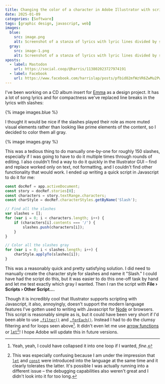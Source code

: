 ```yaml
---
title: Changing the color of a character in Adobe Illustrator with scripting
date: 2025-01-09
categories: [Software]
tags: [graphic design, javascript, web]
images:
  blue:
    src: image.png
    alt: Screenshot of a stanza of lyrics with lyric lines divided by slashes. All text is blue.
  gray:
    src: image-1.png
    alt: Screenshot of a stanza of lyrics with lyric lines divided by slashes. The text is blue, but the slashes are a light gray.
xposts:
  - label: Mastodon
    url: https://social.coop/@harris/113802023727974191
  - label: Facebook
    url: https://www.facebook.com/harrislap/posts/pfbid02mfWzVR6ZwMu2PwwoweBKAmJghVwTQEfw5in9WsPHN6sFYswo1GNHVy2WWigdW4yjl
---
```


I've been working on a CD album insert for [Emma](https://emmaazelborn.com/) as a design project. It has a lot of song lyrics and for compactness we've replaced line breaks in the lyrics with slashes:

{% image images.blue %}

I thought it would be nice if the slashes played their role as more muted visual elements rather than looking like prime elements of the content, so I decided to color them all gray.

{% image images.gray %}

This was a tedious thing to do manually one-by-one for roughly 150 slashes, especially if I was going to have to do it multiple times through rounds of editing. I also couldn't find a way to do it quickly in the Illustrator GUI – find and replace worked only on text, not formatting, and I couldn't find other functionality that would work. I ended up writing a quick script in Javascript to do it for me:

```js
const docRef = app.activeDocument;
const story = docRef.stories[0];
const characters = story.textRange.characters;
const charStyle = docRef.characterStyles.getByName('Slash');

// Find all the slashes
var slashes = [];
for (var i = 0; i < characters.length; i++) {
    if (characters[i].contents === '/') {
        slashes.push(characters[i]);
    }
}

// Color all the slashes gray
for (var i = 0; i < slashes.length; i++) {
    charStyle.applyTo(slashes[i]);
}
```

This was a reasonably quick and pretty satisfying solution. I did need to manually create the character style for slashes and name it "Slash." I could have had the script do this, but it was easier to do this one-off task by hand and let me test exactly which gray I wanted. Then I ran the script with **File › Scripts › Other Script...**.

Though it is incredibly cool that Illustrator supports scripting with Javascript, it also, annoyingly, doesn't support the modern language features I've gotten used to writing with Javascript for [Node][] or browsers. This script is reasonably simple as is, but it could have been very short if I'd been able to use [`.filter()`](https://developer.mozilla.org/en-US/docs/Web/JavaScript/Reference/Global_Objects/Array/filter) and [`.forEach()`](https://developer.mozilla.org/en-US/docs/Web/JavaScript/Reference/Global_Objects/Array/forEach). Instead I had to do the clumsy filtering and for loops seen above[^1]. It didn't even let me use [arrow functions](https://developer.mozilla.org/en-US/docs/Web/JavaScript/Reference/Functions/Arrow_functions) or [`let`][let][^2]! I hope Adobe will update this in future versions.

[^1]: Yeah, yeah, I could have collapsed it into one loop if I wanted, _fine_.
[^2]: This was especially confusing because I am under the impression that [`let`][let] and [`const`][const] were introduced into the language at the same time and it clearly tolerates the latter. It's possible I was actually running into a different issue – the debugging capabilities also weren't great and I didn't look into it for too long.

[Node]: https://nodejs.org/
[let]: https://developer.mozilla.org/en-US/docs/Web/JavaScript/Reference/Statements/let
[const]: https://developer.mozilla.org/en-US/docs/Web/JavaScript/Reference/Statements/const
